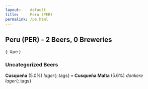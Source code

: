 ```yaml
---
layout:    default
title:     Peru (PER)
permalink: /pe.html
---
```


## Peru (PER) - 2 Beers, 0 Breweries
{: #pe }




### Uncategorized Beers

**Cusqueña** (5.0%) _lager_{:.tags}  • 
**Cusqueña Malta** (5.6%) _donkere lager_{:.tags} 



 
